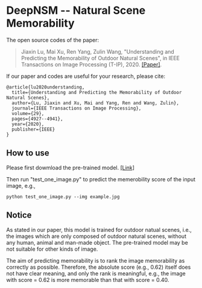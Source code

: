 # DeepNSM -- Natural Scene Memorability

The open source codes of the paper:

> Jiaxin Lu, Mai Xu, Ren Yang, Zulin Wang, "Understanding and Predicting the Memorability of Outdoor Natural Scenes", in IEEE Transactions on Image Processing (T-IP), 2020. [[Paper]](https://ieeexplore.ieee.org/abstract/document/9025769). 

If our paper and codes are useful for your research, please cite:
```
@article{lu2020understanding,
  title={Understanding and Predicting the Memorability of Outdoor Natural Scenes},
  author={Lu, Jiaxin and Xu, Mai and Yang, Ren and Wang, Zulin},
  journal={IEEE Transactions on Image Processing},
  volume={29},
  pages={4927--4941},
  year={2020},
  publisher={IEEE}
}
```

## How to use
Please first dowmload the pre-trained model. [[Link]](https://drive.google.com/drive/folders/1Tpwv__MWHV0ul-627uQNbOuqyFWePJ-N?usp=sharing)

Then run "test_one_image.py" to predict the memerobility score of the input image, e.g.,

```
python test_one_image.py --img example.jpg
```

## Notice

As stated in our paper, this model is trained for outdoor natual scenes, i.e., the images which are only composed of outdoor natural scenes,
without any human, animal and man-made object. The pre-trained model may be not suitable for other kinds of image.

The aim of predicting memorability is to rank the image memorability as correctly as possible. Therefore, the absolute score (e.g., 0.62) itself does not have clear meaning, and only the rank is meaningful, e.g., the image with score = 0.62 is more memorable than that with score = 0.40. 


